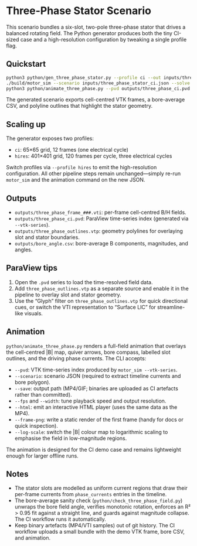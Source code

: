 # Three-Phase Stator Scenario

This scenario bundles a six-slot, two-pole three-phase stator that drives a
balanced rotating field. The Python generator produces both the tiny CI-sized
case and a high-resolution configuration by tweaking a single profile flag.

## Quickstart

```bash
python3 python/gen_three_phase_stator.py --profile ci --out inputs/three_phase_stator_ci.json
./build/motor_sim --scenario inputs/three_phase_stator_ci.json --solve --parallel-frames --vtk-series outputs/three_phase_ci.pvd --tol 5e-6 --max-iters 40000
python3 python/animate_three_phase.py --pvd outputs/three_phase_ci.pvd --scenario inputs/three_phase_stator_ci.json --save three_phase_demo.mp4 --frame-png three_phase_demo.png
```

The generated scenario exports cell-centred VTK frames, a bore-average CSV, and
polyline outlines that highlight the stator geometry.

## Scaling up

The generator exposes two profiles:

- `ci`: 65×65 grid, 12 frames (one electrical cycle)
- `hires`: 401×401 grid, 120 frames per cycle, three electrical cycles

Switch profiles via `--profile hires` to emit the high-resolution configuration.
All other pipeline steps remain unchanged—simply re-run `motor_sim` and the
animation command on the new JSON.

## Outputs

- `outputs/three_phase_frame_###.vti`: per-frame cell-centred B/H fields.
- `outputs/three_phase_ci.pvd`: ParaView time-series index (generated via
  `--vtk-series`).
- `outputs/three_phase_outlines.vtp`: geometry polylines for overlaying slot
  and stator boundaries.
- `outputs/bore_angle.csv`: bore-average B components, magnitudes, and angles.

## ParaView tips

1. Open the `.pvd` series to load the time-resolved field data.
2. Add `three_phase_outlines.vtp` as a separate source and enable it in the
   pipeline to overlay slot and stator geometry.
3. Use the “Glyph” filter on `three_phase_outlines.vtp` for quick directional
   cues, or switch the VTI representation to “Surface LIC” for streamline-like
   visuals.

## Animation

`python/animate_three_phase.py` renders a full-field animation that overlays the
cell-centred |B| map, quiver arrows, bore compass, labelled slot outlines, and
the driving phase currents. The CLI accepts:

- `--pvd`: VTK time-series index produced by `motor_sim --vtk-series`.
- `--scenario`: scenario JSON (required to extract timeline currents and bore
  polygon).
- `--save`: output path (MP4/GIF; binaries are uploaded as CI artefacts rather
  than committed).
- `--fps` and `--width`: tune playback speed and output resolution.
- `--html`: emit an interactive HTML player (uses the same data as the MP4).
- `--frame-png`: write a static render of the first frame (handy for docs or
  quick inspection).
- `--log-scale`: switch the |B| colour map to logarithmic scaling to emphasise
  the field in low-magnitude regions.

The animation is designed for the CI demo case and remains lightweight enough
for larger offline runs.

## Notes

- The stator slots are modelled as uniform current regions that draw their
  per-frame currents from `phase_currents` entries in the timeline.
- The bore-average sanity check (`python/check_three_phase_field.py`) unwraps
  the bore field angle, verifies monotonic rotation, enforces an R² > 0.95 fit
  against a straight line, and guards against magnitude collapse. The CI
  workflow runs it automatically.
- Keep binary artefacts (MP4/VTI samples) out of git history. The CI workflow
  uploads a small bundle with the demo VTK frame, bore CSV, and animation.
